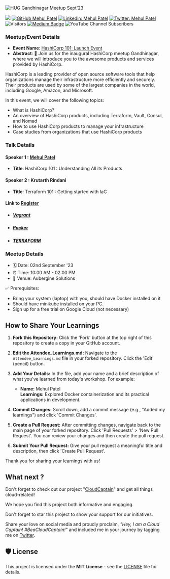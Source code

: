 ![HUG Gandhinagar Meetup Sept'23](./Images/event-cover.jpeg)

[![](https://img.shields.io/badge/Mehul-Patel-brightgreen.svg?colorB=00ff00)](https://www.nomadicmehul.com)
[![GitHub Mehul Patel](https://img.shields.io/github/followers/nomadicmehul?label=follow&style=social)](https://github.com/nomadicmehul)
[![Linkedin: Mehul Patel](https://img.shields.io/badge/-Mehul%20Patel-blue?style=flat-square&logo=Linkedin&logoColor=white&link=https://www.linkedin.com/in/nomadicmehul/)](https://www.linkedin.com/in/nomadicmehul/)
[![Twitter: Mehul Patel](https://img.shields.io/twitter/follow/nomadicmehul?style=social)](https://twitter.com/nomadicmehul)
![Visitors](https://visitor-badge.glitch.me/badge?page_id=nomadicmehul&left_color=gray&right_color=blue)
[![Medium Badge](https://img.shields.io/badge/-@Mehul%20Patel-black?style=flat-square&labelColor=000000&logo=Medium&link=https://medium.com/@nomadicmehul)](https://medium.com/@nomadicmehul)
![YouTube Channel Subscribers](https://img.shields.io/youtube/channel/subscribers/UCsbKUys6gsLn0lQbkIshIIQ)

### Meetup/Event Details 

* **Event Name**: [HashiCorp 101: Launch Event](https://www.meetup.com/gandhinagar-hashicorp-user-group/events/295382971/)
* **Abstract**: 📝 Join us for the inaugural HashiCorp meetup Gandhinagar, where we will introduce you to the awesome products and services provided by HashiCorp.

HashiCorp is a leading provider of open source software tools that help organizations manage their infrastructure more efficiently and securely. Their products are used by some of the largest companies in the world, including Google, Amazon, and Microsoft.

In this event, we will cover the following topics:

- What is HashiCorp?
- An overview of HashiCorp products, including Terraform, Vault, Consul, and Nomad
- How to use HashiCorp products to manage your infrastructure
- Case studies from organizations that use HashiCorp products

### Talk Details 

#### Speaker 1 : [Mehul Patel](https://twitter.com/NomadicMehul)

* **Title**: HashiCorp 101 : Understanding All its Products

#### Speaker 2 : Krutarth Rindani

* **Title**: Terraform 101 : Getting started with IaC

#### **Link to [Register](https://www.meetup.com/gandhinagar-hashicorp-user-group/events/295382971/)**

* ##### [Vagrant](https://github.com/oscf-io/CloudCaptain/tree/main/Vagrant)

* ##### [Packer](https://github.com/oscf-io/CloudCaptain/tree/main/Packer)   

* ##### [TERRAFORM](https://github.com/oscf-io/CloudCaptain/tree/main/TERRAFORM)

### Meetup Details 

* 🗓️ Date: 02nd September '23
* ⏰ Time: 10:00 AM - 02:00 PM
* 🏢 Venue: Aubergine Solutions


<!--- ![](./images/speaker-cover.jpeg) --->

✅ Prerequisites:
- Bring your system (laptop) with you, should have Docker installed on it
- Should have minikube installed on your PC. 
- Sign up for a free trial on Google Cloud (not necessary)

## How to Share Your Learnings

1. **Fork this Repository:**
   Click the 'Fork' button at the top right of this repository to create a copy in your GitHub account.

2. **Edit the Attendee_Learnings.md:**
   Navigate to the `Attendee_Learnings.md` file in your forked repository. Click the 'Edit' (pencil) button.

3. **Add Your Details:**
   In the file, add your name and a brief description of what you've learned from today's workshop. For example:
   
   - **Name:** Mehul Patel <br>
     **Learnings:** Explored Docker containerization and its practical applications in development.

4. **Commit Changes:**
   Scroll down, add a commit message (e.g., "Added my learnings") and click 'Commit Changes'.

5. **Create a Pull Request:**
   After committing changes, navigate back to the main page of your forked repository. Click 'Pull Requests' > 'New Pull Request'. You can review your changes and then create the pull request.

6. **Submit Your Pull Request:**
   Give your pull request a meaningful title and description, then click 'Create Pull Request'.

Thank you for sharing your learnings with us!

<!-- TOC -->

## What next ? 

Don't forget to check out our project "[CloudCaptain](https://github.com/nomadicmehul/CloudCaptain)" and get all things cloud-related!  

We hope you find this project both informative and engaging.

Don't forget to star this project to show your support for our initiatives. 

Share your love on social media and proudly proclaim, *"Hey, I am a Cloud Captain! #BeaCloudCaptain!"* and included me in your journey by tagging me on [Twitter](https://twitter.com/NomadicMehul). 

<!-- TOC -->

## 🛡️ License

This project is licensed under the **MIT License** - see the [LICENSE](LICENSE) file for details.

